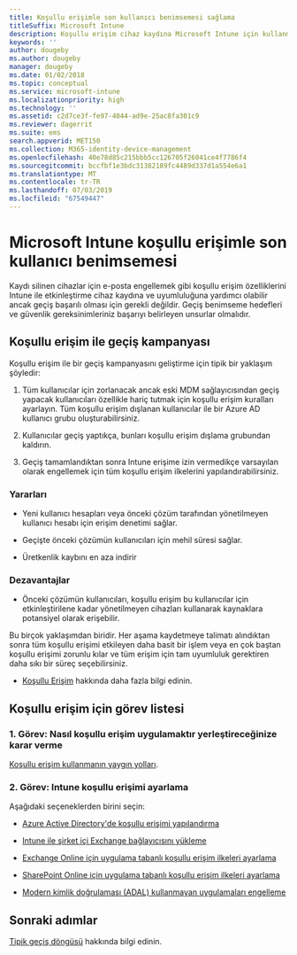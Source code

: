 ```yaml
---
title: Koşullu erişimle son kullanıcı benimsemesi sağlama
titleSuffix: Microsoft Intune
description: Koşullu erişim cihaz kaydına Microsoft Intune için kullanmayı öğrenin.
keywords: ''
author: dougeby
ms.author: dougeby
manager: dougeby
ms.date: 01/02/2018
ms.topic: conceptual
ms.service: microsoft-intune
ms.localizationpriority: high
ms.technology: ''
ms.assetid: c2d7ce3f-fe97-4044-ad9e-25ac8fa301c9
ms.reviewer: dagerrit
ms.suite: ems
search.appverid: MET150
ms.collection: M365-identity-device-management
ms.openlocfilehash: 40e78d85c215bbb5cc126705f26041ce4f7786f4
ms.sourcegitcommit: bccfbf1e3bdc31382189fc4489d337d1a554e6a1
ms.translationtype: MT
ms.contentlocale: tr-TR
ms.lasthandoff: 07/03/2019
ms.locfileid: "67549447"
---
```

# <a name="drive-end-user-adoption-with-conditional-access-in-microsoft-intune"></a>Microsoft Intune koşullu erişimle son kullanıcı benimsemesi

Kaydı silinen cihazlar için e-posta engellemek gibi koşullu erişim özelliklerini Intune ile etkinleştirme cihaz kaydına ve uyumluluğuna yardımcı olabilir ancak geçiş başarılı olması için gerekli değildir. Geçiş benimseme hedefleri ve güvenlik gereksinimleriniz başarıyı belirleyen unsurlar olmalıdır.

## <a name="migration-campaign-with-conditional-access"></a>Koşullu erişim ile geçiş kampanyası

Koşullu erişim ile bir geçiş kampanyasını geliştirme için tipik bir yaklaşım şöyledir:

1. Tüm kullanıcılar için zorlanacak ancak eski MDM sağlayıcısından geçiş yapacak kullanıcıları özellikle hariç tutmak için koşullu erişim kuralları ayarlayın. Tüm koşullu erişim dışlanan kullanıcılar ile bir Azure AD kullanıcı grubu oluşturabilirsiniz.

2. Kullanıcılar geçiş yaptıkça, bunları koşullu erişim dışlama grubundan kaldırın.

3. Geçiş tamamlandıktan sonra Intune erişime izin vermedikçe varsayılan olarak engellemek için tüm koşullu erişim ilkelerini yapılandırabilirsiniz.

### <a name="advantages"></a>Yararları

- Yeni kullanıcı hesapları veya önceki çözüm tarafından yönetilmeyen kullanıcı hesabı için erişim denetimi sağlar.

- Geçişte önceki çözümün kullanıcıları için mehil süresi sağlar.

- Üretkenlik kaybını en aza indirir

### <a name="disadvantages"></a>Dezavantajlar

- Önceki çözümün kullanıcıları, koşullu erişim bu kullanıcılar için etkinleştirilene kadar yönetilmeyen cihazları kullanarak kaynaklara potansiyel olarak erişebilir.


Bu birçok yaklaşımdan biridir. Her aşama kaydetmeye talimatı alındıktan sonra tüm koşullu erişimi etkileyen daha basit bir işlem veya en çok baştan koşullu erişimi zorunlu kılar ve tüm erişim için tam uyumluluk gerektiren daha sıkı bir süreç seçebilirsiniz.

- [Koşullu Erişim](conditional-access.md) hakkında daha fazla bilgi edinin.

## <a name="task-list-for-conditional-access"></a>Koşullu erişim için görev listesi

### <a name="task-1-decide-how-you-are-going-to-implement-conditional-access"></a>1\. Görev: Nasıl koşullu erişim uygulamaktır yerleştireceğinize karar verme

[Koşullu erişim kullanmanın yaygın yolları](conditional-access-intune-common-ways-use.md).

### <a name="task-2-set-up-intune-conditional-access"></a>2\. Görev: Intune koşullu erişimi ayarlama

Aşağıdaki seçeneklerden birini seçin:

- [Azure Active Directory'de koşullu erişimi yapılandırma](https://docs.microsoft.com/azure/active-directory/active-directory-conditional-access-azure-portal)

- [Intune ile şirket içi Exchange bağlayıcısını yükleme](exchange-connector-install.md)

- [Exchange Online için uygulama tabanlı koşullu erişim ilkeleri ayarlama](app-based-conditional-access-intune-create.md)

- [SharePoint Online için uygulama tabanlı koşullu erişim ilkeleri ayarlama](app-based-conditional-access-intune-create.md)

- [Modern kimlik doğrulaması (ADAL) kullanmayan uygulamaları engelleme](app-modern-authentication-block.md)

## <a name="next-steps"></a>Sonraki adımlar

[Tipik geçiş döngüsü](migration-guide-cycle.md) hakkında bilgi edinin.
